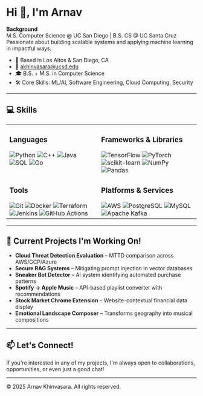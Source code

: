# Hi 👋, I'm Arnav

**Background**  
M.S. Computer Science @ UC San Diego | B.S. CS @ UC Santa Cruz  
Passionate about building scalable systems and applying machine learning in impactful ways.

- 📍 Based in Los Altos & San Diego, CA  
- 📧 akhinvasara@ucsd.edu  
- 🎓 B.S. + M.S. in Computer Science  
- 🛠️ Core Skills: ML/AI, Software Engineering, Cloud Computing, Security

---

## 💻 Skills

<table>
  <tr>
    <td valign="top">
      <h3>Languages</h3>
      <img src="https://img.shields.io/badge/python-3670A0?style=for-the-badge&logo=python&logoColor=ffdd54" alt="Python">
      <img src="https://img.shields.io/badge/c++-%2300599C.svg?style=for-the-badge&logo=c%2B%2B&logoColor=white" alt="C++">
      <img src="https://img.shields.io/badge/java-%23ED8B00.svg?style=for-the-badge&logo=java&logoColor=white" alt="Java">
      <img src="https://img.shields.io/badge/sql-%2307405e.svg?style=for-the-badge&logo=postgresql&logoColor=white" alt="SQL">
      <img src="https://img.shields.io/badge/go-%2300ADD8.svg?style=for-the-badge&logo=go&logoColor=white" alt="Go">
    </td>
    <td valign="top">
      <h3>Frameworks & Libraries</h3>
      <img src="https://img.shields.io/badge/TensorFlow-%23FF6F00.svg?style=for-the-badge&logo=TensorFlow&logoColor=white" alt="TensorFlow">
      <img src="https://img.shields.io/badge/PyTorch-%23EE4C2C.svg?style=for-the-badge&logo=PyTorch&logoColor=white" alt="PyTorch">
      <img src="https://img.shields.io/badge/scikit--learn-%23F7931E.svg?style=for-the-badge&logo=scikit-learn&logoColor=white" alt="scikit-learn">
      <img src="https://img.shields.io/badge/numpy-%23013243.svg?style=for-the-badge&logo=numpy&logoColor=white" alt="NumPy">
      <img src="https://img.shields.io/badge/pandas-%23150458.svg?style=for-the-badge&logo=pandas&logoColor=white" alt="Pandas">
    </td>
  </tr>
  <tr>
    <td valign="top">
      <h3>Tools</h3>
      <img src="https://img.shields.io/badge/git-%23F05033.svg?style=for-the-badge&logo=git&logoColor=white" alt="Git">
      <img src="https://img.shields.io/badge/docker-%230db7ed.svg?style=for-the-badge&logo=docker&logoColor=white" alt="Docker">
      <img src="https://img.shields.io/badge/terraform-%235835CC.svg?style=for-the-badge&logo=terraform&logoColor=white" alt="Terraform">
      <img src="https://img.shields.io/badge/jenkins-%232C5263.svg?style=for-the-badge&logo=jenkins&logoColor=white" alt="Jenkins">
      <img src="https://img.shields.io/badge/github%20actions-%232671E5.svg?style=for-the-badge&logo=githubactions&logoColor=white" alt="GitHub Actions">
    </td>
    <td valign="top">
      <h3>Platforms & Services</h3>
      <img src="https://img.shields.io/badge/AWS-%23FF9900.svg?style=for-the-badge&logo=amazon-aws&logoColor=white" alt="AWS">
      <img src="https://img.shields.io/badge/PostgreSQL-%23316192.svg?style=for-the-badge&logo=postgresql&logoColor=white" alt="PostgreSQL">
      <img src="https://img.shields.io/badge/mysql-%2300f.svg?style=for-the-badge&logo=mysql&logoColor=white" alt="MySQL">
      <img src="https://img.shields.io/badge/Apache%20Kafka-000?style=for-the-badge&logo=apachekafka" alt="Apache Kafka">
    </td>
  </tr>
</table>

---

## 🚀 Current Projects I'm Working On! 

- **Cloud Threat Detection Evaluation** – MTTD comparison across AWS/GCP/Azure
- **Secure RAG Systems** – Mitigating prompt injection in vector databases
- **Sneaker Bot Detector** – AI system identifying automated purchase patterns
- **Spotify → Apple Music** – API-based playlist converter with recommendations
- **Stock Market Chrome Extension** – Website-contextual financial data display
- **Emotional Landscape Composer** – Transforms geography into musical compositions

---

## 📫 Let's Connect!
If you're interested in any of my projects, I'm always open to collaborations, opportunities, or even just a good chat!

---

© 2025 Arnav Khinvasara. All rights reserved.
